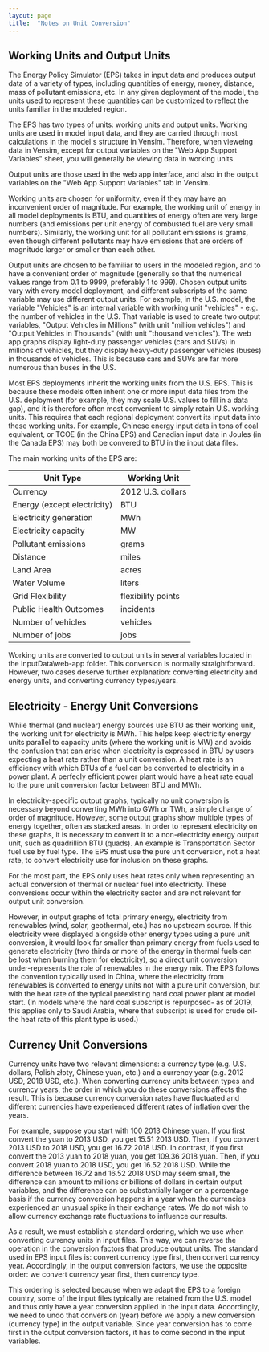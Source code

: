 ```yaml
---
layout: page
title:  "Notes on Unit Conversion"
---
```

## Working Units and Output Units

The Energy Policy Simulator (EPS) takes in input data and produces output data of a variety of types, including quantities of energy, money, distance, mass of pollutant emissions, etc.  In any given deployment of the model, the units used to represent these quantities can be customized to reflect the units familiar in the modeled region.

The EPS has two types of units: working units and output units.  Working units are used in model input data, and they are carried through most calculations in the model's structure in Vensim.  Therefore, when vieweing data in Vensim, except for output variables on the "Web App Support Variables" sheet, you will generally be viewing data in working units.

Output units are those used in the web app interface, and also in the output variables on the "Web App Support Variables" tab in Vensim.

Working units are chosen for uniformity, even if they may have an inconvenient order of magnitude.  For example, the working unit of energy in all model deployments is BTU, and quantities of energy often are very large numbers (and emissions per unit energy of combusted fuel are very small numbers).  Similarly, the working unit for all pollutant emissions is grams, even though different pollutants may have emissions that are orders of magnitude larger or smaller than each other.

Output units are chosen to be familiar to users in the modeled region, and to have a convenient order of magnitude (generally so that the numerical values range from 0.1 to 9999, preferably 1 to 999).  Chosen output units vary with every model deployment, and different subscripts of the same variable may use different output units.  For example, in the U.S. model, the variable "Vehicles" is an internal variable with working unit "vehicles" - e.g. the number of vehicles in the U.S.  That variable is used to create two output variables, "Output Vehicles in Millions" (with unit "million vehicles") and "Output Vehicles in Thousands" (with unit "thousand vehicles").  The web app graphs display light-duty passenger vehicles (cars and SUVs) in millions of vehicles, but they display heavy-duty passenger vehicles (buses) in thousands of vehicles.  This is because cars and SUVs are far more numerous than buses in the U.S.

Most EPS deployments inherit the working units from the U.S. EPS.  This is because these models often inherit one or more input data files from the U.S. deployment (for example, they may scale U.S. values to fill in a data gap), and it is therefore often most convenient to simply retain U.S. working units.  This requires that each regional deployment convert its input data into these working units.  For example, Chinese energy input data in tons of coal equivalent, or TCOE (in the China EPS) and Canadian input data in Joules (in the Canada EPS) may both be convered to BTU in the input data files.

The main working units of the EPS are:

|Unit Type|Working Unit|
|-|-|
|Currency|2012 U.S. dollars|
|Energy (except electricity)|BTU|
|Electricity generation|MWh|
|Electricity capacity|MW|
|Pollutant emissions|grams|
|Distance|miles|
|Land Area|acres|
|Water Volume|liters|
|Grid Flexibility|flexibility points|
|Public Health Outcomes|incidents|
|Number of vehicles|vehicles|
|Number of jobs|jobs|

Working units are converted to output units in several variables located in the InputData\web-app folder.  This conversion is normally straightforward.  However, two cases deserve further explanation: converting electricity and energy units, and converting currency types/years.

## Electricity - Energy Unit Conversions

While thermal (and nuclear) energy sources use BTU as their working unit, the working unit for electricity is MWh.  This helps keep electricity energy units parallel to capacity units (where the working unit is MW) and avoids the confusion that can arise when electricity is expressed in BTU by users expecting a heat rate rather than a unit conversion.  A heat rate is an efficiency with which BTUs of a fuel can be converted to electricity in a power plant.  A perfecly efficient power plant would have a heat rate equal to the pure unit conversion factor between BTU and MWh.

In electricity-specific output graphs, typically no unit conversion is necessary beyond converting MWh into GWh or TWh, a simple change of order of magnitude.  However, some output graphs show multiple types of energy together, often as stacked areas.  In order to represent electricity on these graphs, it is necessary to convert it to a non-electricity energy output unit, such as quadrillion BTU (quads).  An example is Transportation Sector fuel use by fuel type.  The EPS must use the pure unit conversion, not a heat rate, to convert electricity use for inclusion on these graphs.

For the most part, the EPS only uses heat rates only when representing an actual conversion of thermal or nuclear fuel into electricity.  These conversions occur within the electricity sector and are not relevant for output unit conversion.

However, in output graphs of total primary energy, electricity from renewables (wind, solar, geothermal, etc.) has no upstream source.  If this electricity were displayed alongside other energy types using a pure unit conversion, it would look far smaller than primary energy from fuels used to generate electricity (two thirds or more of the energy in thermal fuels can be lost when burning them for electricity), so a direct unit conversion under-represents the role of renewables in the energy mix.  The EPS follows the convention typically used in China, where the electricity from renewables is converted to energy units not with a pure unit conversion, but with the heat rate of the typical preexisting hard coal power plant at model start.  (In models where the hard coal subscript is repurposed- as of 2019, this applies only to Saudi Arabia, where that subscript is used for crude oil- the heat rate of this plant type is used.)

## Currency Unit Conversions

Currency units have two relevant dimensions: a currency type (e.g. U.S. dollars, Polish złoty, Chinese yuan, etc.) and a currency year (e.g. 2012 USD, 2018 USD, etc.).  When converting currency units between types and currency years, the order in which you do these conversions affects the result.  This is because currency conversion rates have fluctuated and different currencies have experienced different rates of inflation over the years.

For example, suppose you start with 100 2013 Chinese yuan.  If you first convert the yuan to 2013 USD, you get 15.51 2013 USD.  Then, if you convert 2013 USD to 2018 USD, you get 16.72 2018 USD.  In contrast, if you first convert the 2013 yuan to 2018 yuan, you get 109.36 2018 yuan.  Then, if you convert 2018 yuan to 2018 USD, you get 16.52 2018 USD.  While the difference between 16.72 and 16.52 2018 USD may seem small, the difference can amount to millions or billions of dollars in certain output variables, and the difference can be substantially larger on a percentage basis if the currency conversion happens in a year when the currencies experienced an unusual spike in their exchange rates.  We do not wish to allow currency exchange rate fluctuations to influence our results.

As a result, we must establish a standard ordering, which we use when converting currency units in input files.  This way, we can reverse the operation in the conversion factors that produce output units.  The standard used in EPS input files is: convert currency type first, then convert currency year.  Accordingly, in the output conversion factors, we use the opposite order: we convert currency year first, then currency type.

This ordering is selected because when we adapt the EPS to a foreign country, some of the input files typically are retained from the U.S. model and thus only have a year conversion applied in the input data.  Accordingly, we need to undo that conversion (year) before we apply a new conversion (currency type) in the output variable.  Since year conversion has to come first in the output conversion factors, it has to come second in the input variables.
